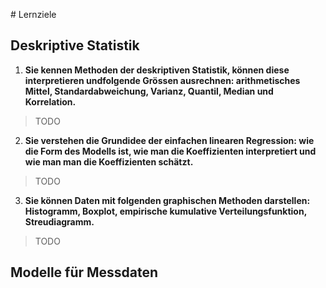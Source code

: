 # Lernziele

## Deskriptive Statistik

1. **Sie kennen Methoden der deskriptiven Statistik, können diese interpretieren undfolgende Grössen ausrechnen: arithmetisches Mittel, Standardabweichung, Varianz, Quantil, Median und Korrelation.**

> TODO

2. **Sie verstehen die Grundidee der einfachen linearen Regression: wie die Form des Modells ist, wie man die Koeffizienten interpretiert und wie man man die Koeffizienten schätzt.**

> TODO

3. **Sie können Daten mit folgenden graphischen Methoden darstellen: Histogramm, Boxplot, empirische kumulative Verteilungsfunktion, Streudiagramm.**

> TODO

## Modelle für Messdaten

